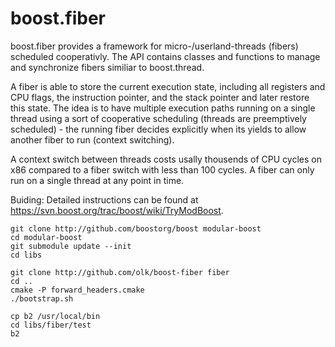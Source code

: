 boost.fiber
===========

boost.fiber provides a framework for micro-/userland-threads (fibers) scheduled cooperativly.
The API contains classes and functions to manage and synchronize fibers similiar to boost.thread.

A fiber is able to store the current execution state, including all registers and CPU flags, the 
instruction pointer, and the stack pointer and later restore this state. The idea is to have multiple 
execution paths running on a single thread using a sort of cooperative scheduling (threads are 
preemptively scheduled) - the running fiber decides explicitly when its yields to allow another fiber to
run (context switching).

A context switch between threads costs usally thousends of CPU cycles on x86 compared to a fiber switch 
with less than 100 cycles. A fiber can only run on a single thread at any point in time.

Buiding: Detailed instructions can be found at https://svn.boost.org/trac/boost/wiki/TryModBoost.

    git clone http://github.com/boostorg/boost modular-boost
    cd modular-boost
    git submodule update --init
    cd libs

    git clone http://github.com/olk/boost-fiber fiber
    cd ..
    cmake -P forward_headers.cmake
    ./bootstrap.sh

    cp b2 /usr/local/bin
    cd libs/fiber/test
    b2
